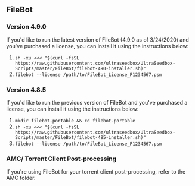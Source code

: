 ## FileBot

### Version 4.9.0
If you'd like to run the latest version of FileBot (4.9.0 as of 3/24/2020) and you've purchased a license, you can install it using the instructions below:

1. `sh -xu <<< "$(curl -fsSL https://raw.githubusercontent.com/ultraseedbox/UltraSeedbox-Scripts/master/FileBot/filebot-490-installer.sh)"`
3. `filebot --license /path/to/FileBot_License_P1234567.psm`

### Version 4.8.5
If you'd like to run the previous version of FileBot and you've purchased a license, you can install it using the instructions below:

1. `mkdir filebot-portable && cd filebot-portable`
2. `sh -xu <<< "$(curl -fsSL https://raw.githubusercontent.com/ultraseedbox/UltraSeedbox-Scripts/master/FileBot/filebot-485-installer.sh)"`
3. `filebot --license /path/to/FileBot_License_P1234567.psm`

### AMC/ Torrent Client Post-processing

If you're using FileBot for your torrent client post-processing, refer to the AMC folder.
